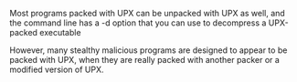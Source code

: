 Most programs packed with
UPX can be unpacked with UPX as well, and the command line has a -d
option that you can use to decompress a UPX-packed executable

However, many stealthy malicious programs are designed to appear to be packed with UPX, when they are really packed with another packer or a modified version of UPX.